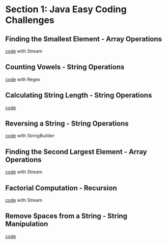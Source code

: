 # Section 1: Java Easy Coding Challenges

## Finding the Smallest Element - Array Operations

[code](Exercise001.java) with Stream

## Counting Vowels - String Operations

[code](Exercise002.java) with Regex

## Calculating String Length - String Operations

[code](Exercise003.java) 

## Reversing a String - String Operations

[code](Exercise004.java) with StringBuilder

## Finding the Second Largest Element - Array Operations

[code](Exercise005.java) with Stream

## Factorial Computation - Recursion

[code](Exercise006.java) with Stream

## Remove Spaces from a String - String Manipulation

[code](Exercise007.java)
